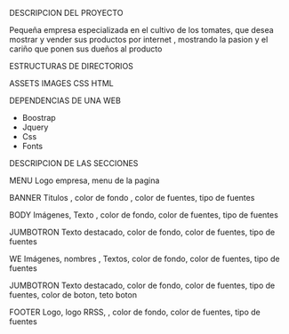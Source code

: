 DESCRIPCION DEL PROYECTO

Pequeña empresa especializada en el cultivo de los tomates, que desea mostrar y vender sus productos por internet , mostrando la pasion y el cariño que ponen sus dueños al producto






ESTRUCTURAS DE DIRECTORIOS

ASSETS
IMAGES
CSS
HTML


DEPENDENCIAS DE UNA WEB

-    Boostrap
-    Jquery
-    Css
-    Fonts





DESCRIPCION DE LAS SECCIONES


MENU        Logo empresa, menu de la pagina

BANNER        Titulos , color de fondo , color de fuentes, tipo de fuentes

BODY            Imágenes, Texto , color de fondo, color de fuentes, tipo de fuentes

JUMBOTRON    Texto destacado, color de fondo, color de fuentes, tipo de fuentes

WE            Imágenes, nombres , Textos, color de fondo, color de fuentes, tipo de fuentes

JUMBOTRON    Texto destacado, color de fondo, color de fuentes, tipo de fuentes, color de boton, teto boton

FOOTER        Logo, logo RRSS, , color de fondo, color de fuentes, tipo de fuentes









